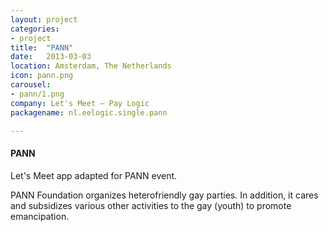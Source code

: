 ```yaml
---
layout: project
categories:
- project
title:  "PANN"
date:   2013-03-03
location: Amsterdam, The Netherlands
icon: pann.png
carousel:
- pann/1.png
company: Let's Meet – Pay Logic
packagename: nl.eelogic.single.pann

---
```

#### PANN

Let's Meet app adapted for PANN event.  

PANN Foundation organizes heterofriendly gay parties. In addition, it cares and subsidizes various other activities to the gay (youth) to promote emancipation.
